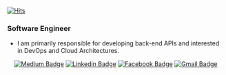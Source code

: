 [![Hits](https://hits.seeyoufarm.com/api/count/incr/badge.svg?url=https%3A%2F%2Fgithub.com%2Funderbell)](https://github.com/underbell)

### Software Engineer
- I am primarily responsible for developing back-end APIs and interested in DevOps and Cloud Architectures.

<div align=center>
  
[![Medium Badge](https://img.shields.io/badge/Medium-12100E?style=social&logo=Medium&link=https://medium.com/@kevin_park)](https://medium.com/@kevin_park)
[![Linkedin Badge](https://img.shields.io/badge/LinkedIn-0077B5?style=social&logo=LinkedIn&link=https://www.linkedin.com/in/park-kevin)](https://www.linkedin.com/in/park-kevin)
[![Facebook Badge](https://img.shields.io/badge/Facebook-1877F2?style=social&logo=Facebook&link=https://www.facebook.com/underbell.park)](https://www.facebook.com/underbell.park)
[![Gmail Badge](https://img.shields.io/badge/Gmail-D14836?style=social&logo=Gmail&link=mailto:underbell.park@gmail.com)](mailto:underbell.park@gmail.com)

<div>
